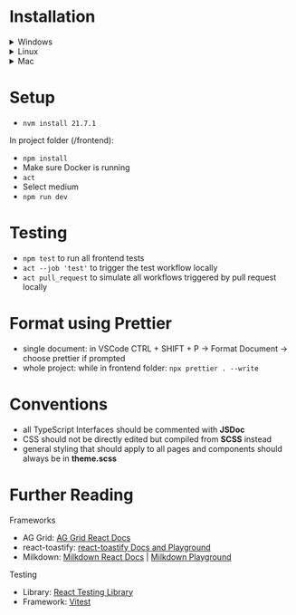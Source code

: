 # Installation

<details>
<summary>Windows</summary>

Download and install **nvm**

-   <a href="https://github.com/coreybutler/nvm-windows">nvm-windows</a>

Download and Install **chocolatey**

-   In Admin Powershell:

```powershell
Set-ExecutionPolicy Bypass -Scope Process -Force; [System.Net.ServicePointManager]::SecurityProtocol = [System.Net.ServicePointManager]::SecurityProtocol -bor 3072; iex ((New-Object System.Net.WebClient).DownloadString('https://community.chocolatey.org/install.ps1'))
```

-   After the install is finished log out

Download and Install **Docker**

-   <a href="https://desktop.docker.com/win/main/amd64/Docker%20Desktop%20Installer.exe">Docker Desktop</a>

Download and Install **act**

-   In Admin Powershell navigate to your project folder (**/frontend**):
-   `choco install act-cli`
</details>

<details>
<summary>Linux</summary>

Download and Install **nvm**

-   <a href="https://github.com/nvm-sh/nvm">nvm-sh</a>

Download and Install **act**

-   `curl https://raw.githubusercontent.com/nektos/act/master/install.sh | sudo bash`

</details>

<details>
<summary>Mac</summary>

Download and install **nvm**

-   <a href="https://github.com/nvm-sh/nvm">nvm-sh</a>

Download and Install **Docker**

-   <a href="https://docs.docker.com/desktop/install/mac-install/">Docker Desktop</a>

Download and Install **act**

-   `brew install act`

</details>

# Setup

-   `nvm install 21.7.1`

In project folder (/frontend):

-   `npm install`
-   Make sure Docker is running
-   `act`
-   Select medium
-   `npm run dev`

# Testing

-   `npm test` to run all frontend tests
-   `act --job 'test'` to trigger the test workflow locally
-   `act pull_request` to simulate all workflows triggered by pull request locally

# Format using Prettier

-   single document: in VSCode CTRL + SHIFT + P -> Format Document -> choose prettier if prompted
-   whole project: while in frontend folder: `npx prettier . --write`

# Conventions

-   all TypeScript Interfaces should be commented with **JSDoc**
-   CSS should not be directly edited but compiled from **SCSS** instead
-   general styling that should apply to all pages and components should always be in **theme.scss**

# Further Reading

Frameworks

-   AG Grid: <a href="https://www.ag-grid.com/react-data-grid/getting-started/">AG Grid React Docs</a>
-   react-toastify: <a href="https://fkhadra.github.io/react-toastify/introduction/">react-toastify Docs and Playground</a>
-   Milkdown: <a href="https://milkdown.dev/docs/recipes/react">Milkdown React Docs</a> | <a href="https://milkdown.dev/playground">Milkdown Playground</a>

Testing

-   Library: <a href="https://testing-library.com/docs/">React Testing Library</a>
-   Framework: <a href="https://vitest.dev/api/">Vitest</a>
